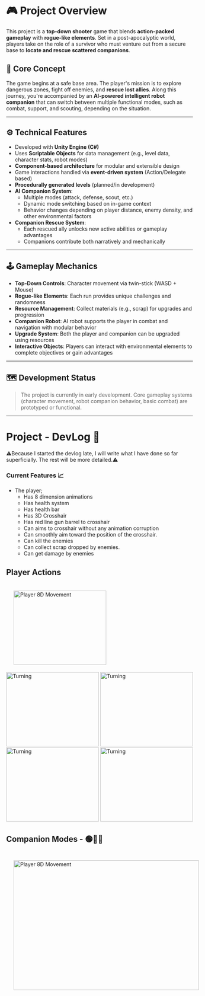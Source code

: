 # 🎮 Project Overview

This project is a **top-down shooter** game that blends **action-packed gameplay** with **rogue-like elements**. Set in a post-apocalyptic world, players take on the role of a survivor who must venture out from a secure base to **locate and rescue scattered companions**.

## 🧠 Core Concept

The game begins at a safe base area. The player's mission is to explore dangerous zones, fight off enemies, and **rescue lost allies**. Along this journey, you're accompanied by an **AI-powered intelligent robot companion** that can switch between multiple functional modes, such as combat, support, and scouting, depending on the situation.

---

## ⚙️ Technical Features

- Developed with **Unity Engine (C#)**
- Uses **Scriptable Objects** for data management (e.g., level data, character stats, robot modes)
- **Component-based architecture** for modular and extensible design
- Game interactions handled via **event-driven system** (Action/Delegate based)
- **Procedurally generated levels** (planned/in development)
- **AI Companion System**:
  - Multiple modes (attack, defense, scout, etc.)
  - Dynamic mode switching based on in-game context
  - Behavior changes depending on player distance, enemy density, and other environmental factors
- **Companion Rescue System**:
  - Each rescued ally unlocks new active abilities or gameplay advantages
  - Companions contribute both narratively and mechanically

---

## 🕹️ Gameplay Mechanics

- **Top-Down Controls**: Character movement via twin-stick (WASD + Mouse)
- **Rogue-like Elements**: Each run provides unique challenges and randomness
- **Resource Management**: Collect materials (e.g., scrap) for upgrades and progression
- **Companion Robot**: AI robot supports the player in combat and navigation with modular behavior
- **Upgrade System**: Both the player and companion can be upgraded using resources
- **Interactive Objects**: Players can interact with environmental elements to complete objectives or gain advantages

---

## 🗺️ Development Status

> The project is currently in early development. Core gameplay systems (character movement, robot companion behavior, basic combat) are prototyped or functional.

---

# Project - DevLog 📝

⚠️Because I started the devlog late, I will write what I have done so far superficially. The rest will be more detailed.⚠️
### Current Features 📈

- The player; 
   - Has 8 dimension animations
   - Has health system
   - Has health bar
   - Has 3D Crosshair
   - Has red line gun barrel to crosshair
   - Can aims to crosshair without any animation corruption
   - Can smoothly aim toward the position of the crosshair.
   - Can kill the enemies
   - Can collect scrap dropped by enemies.
   - Can get damage by enemies

## Player Actions
<p align="Left">
  <img src="ReadmeFiles/Gifs/8DMove.gif" alt="Player 8D Movement" width="250" height="200" style="margin: 20px;"/>
  <img src="ReadmeFiles/Gifs/Turning.gif" alt="Turning" width="250" height = "200"/>
  <img src="ReadmeFiles/Gifs/GetDamage_Die.gif" alt="Turning" width="250" height = "200"/>
  <img src="ReadmeFiles/Gifs/Kill_Collect.gif" alt="Turning" width="250" height = "200"/>
  <img src="ReadmeFiles/Gifs/Fire.gif" alt="Turning" width="250" height = "200"/>
</p>

## Companion Modes - 🟢🔵🔴
<p align="Left">
  <img src="ReadmeFiles/Gifs/CompanionModes.gif" alt="Player 8D Movement" width="500" height="350" style="margin: 20px;"/>
</p>
